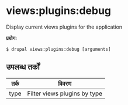 # views:plugins:debug
Display current views plugins for the application

**प्रयोग:**
```
$ drupal views:plugins:debug [arguments] 
```

## उपलब्ध तर्कों
तर्क | विवरण
---------|-------------
type | Filter views plugins by type
